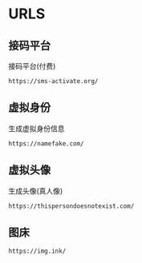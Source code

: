 # URLS
## 接码平台
接码平台(付费)
```
https://sms-activate.org/
```

## 虚拟身份
生成虚拟身份信息
```
https://namefake.com/
```
## 虚拟头像
生成头像(真人像)
```
https://thispersondoesnotexist.com/
``` 

## 图床
```
https://img.ink/
```